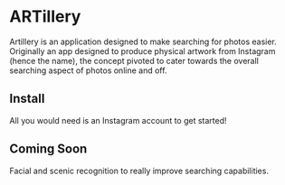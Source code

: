 ARTillery
=========

Artillery is an application designed to make searching for photos easier. Originally an app designed to produce physical artwork from Instagram (hence the name), the concept pivoted to cater towards the overall searching aspect of photos online and off.


Install
-------

All you would need is an Instagram account to get started!

Coming Soon
-----------

Facial and scenic recognition to really improve searching capabilities.

